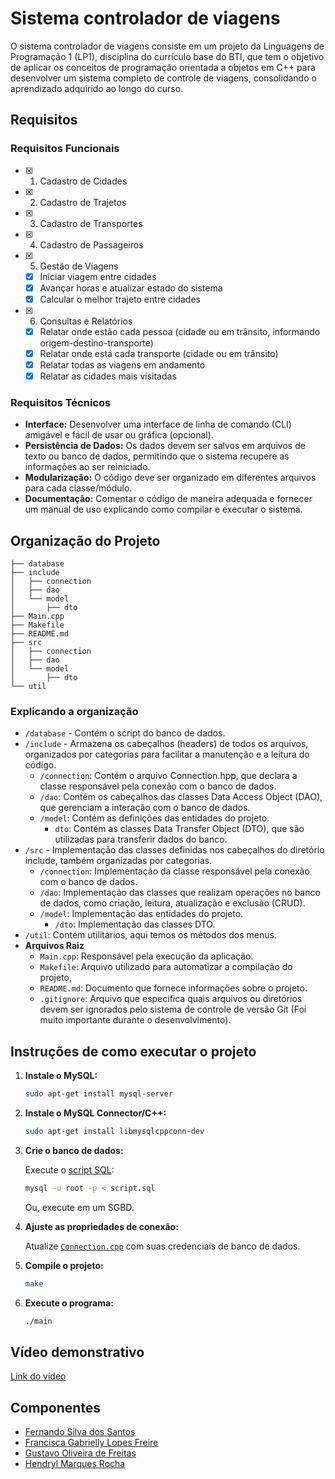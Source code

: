 # Sistema controlador de viagens

O sistema controlador de viagens consiste em um projeto da Linguagens de Programação 1 (LP1), disciplina do currículo base do BTI, que tem o objetivo de aplicar os conceitos de programação orientada a objetos em C++ para desenvolver um sistema completo de controle de viagens, consolidando o aprendizado adquirido ao longo do curso.

## Requisitos

### Requisitos Funcionais

- [x] 1. Cadastro de Cidades
- [x] 2. Cadastro de Trajetos
- [x] 3. Cadastro de Transportes
- [x] 4. Cadastro de Passageiros
- [x] 5. Gestão de Viagens
  - [x] Iniciar viagem entre cidades
  - [x] Avançar horas e atualizar estado do sistema
  - [x] Calcular o melhor trajeto entre cidades
- [x] 6. Consultas e Relatórios
  - [x] Relatar onde estão cada pessoa (cidade ou em trânsito, informando origem-destino-transporte)
  - [x] Relatar onde está cada transporte (cidade ou em trânsito)
  - [x] Relatar todas as viagens em andamento
  - [x] Relatar as cidades mais visitadas

### Requisitos Técnicos

- **Interface:** Desenvolver uma interface de linha de comando (CLI) amigável e fácil de usar ou gráfica (opcional).
- **Persistência de Dados:** Os dados devem ser salvos em arquivos de texto ou banco de dados, permitindo que o sistema recupere as informações ao ser reiniciado.
- **Modularização:** O código deve ser organizado em diferentes arquivos para cada classe/módulo.
- **Documentação:** Comentar o código de maneira adequada e fornecer um manual de uso explicando como compilar e executar o sistema.

## Organização do Projeto

```plantex
├── database
├── include
│   ├── connection
│   ├── dao
│   └── model
│       ├── dto
├── Main.cpp
├── Makefile
├── README.md
├── src
│   ├── connection
│   ├── dao
│   └── model
│       ├── dto
└── util
```

### Explicando a organização

- `/database` - Contém o script do banco de dados.
- `/include` - Armazena os cabeçalhos (headers) de todos os arquivos, organizados por categorias para facilitar a manutenção e a leitura do código.
  - `/connection`: Contém o arquivo Connection.hpp, que declara a classe responsável pela conexão com o banco de dados.
  - `/dao`: Contém os cabeçalhos das classes Data Access Object (DAO), que gerenciam a interação com o banco de dados.
  - `/model`: Contém as definições das entidades do projeto.
    - `dto`: Contém as classes Data Transfer Object (DTO), que são utilizadas para transferir dados do banco.
- `/src` - Implementação das classes definidas nos cabeçalhos do diretório include, também organizadas por categorias.
  - `/connection`: Implementação da classe responsável pela conexão com o banco de dados.
  - `/dao`: Implementação das classes que realizam operações no banco de dados, como criação, leitura, atualização e exclusão (CRUD).
  - `/model`: Implementação das entidades do projeto.
    - `/dto`: Implementação das classes DTO.
- `/util`: Contém utilitários, aqui temos os métodos dos menus.
- **Arquivos Raiz**
  - `Main.cpp`: Responsável pela execução da aplicação.
  - `Makefile`: Arquivo utilizado para automatizar a compilação do projeto,
  - `README.md`: Documento que fornece informações sobre o projeto.
  - `.gitignore`: Arquivo que especifica quais arquivos ou diretórios devem ser ignorados pelo sistema de controle de versão Git (Foi muito importante durante o desenvolvimento).

## Instruções de como executar o projeto

1. **Instale o MySQL:**

   ```bash
   sudo apt-get install mysql-server
   ```

2. **Instale o MySQL Connector/C++:**

   ```bash
   sudo apt-get install libmysqlcppconn-dev
   ```

3. **Crie o banco de dados:**

   Execute o [script SQL](database/script.sql):

   ```bash
   mysql -u root -p < script.sql
   ```

    Ou, execute em um SGBD.

4. **Ajuste as propriedades de conexão:**

   Atualize [`Connection.cpp`](src/connection/Connection.cpp) com suas credenciais de banco de dados.

5. **Compile o projeto:**

   ```bash
   make
   ```

6. **Execute o programa:**

   ```bash
   ./main
   ```

<!-- ## Explicação das funcionalidades

1. Cadastro de Cidades
2. Cadastro de Trajetos
3. Cadastro de Transportes
4. Cadastro de Passageiros
5. Gestão de Viagens
   5.1. Iniciar viagem entre cidades
   5.2. Avançar horas e atualizar estado do sistema
   5.3. Calcular o melhor trajeto entre cidades
6. Consultas e Relatórios
  6.1. Relatar onde estão cada pessoa (cidade ou em trânsito, informando origem-destino-transporte)
  6.2. Relatar onde está cada transporte (cidade ou em trânsito)
  6.3. Relatar todas as viagens em andamento
  6.4. Relatar as cidades mais visitadas -->

## Vídeo demonstrativo

[Link do vídeo](https://drive.google.com/file/d/1-nfC4t-mwd3mKqAovjwDivv5adTTGSxL/view?usp=sharing)

## Componentes

- [Fernando Silva dos Santos](https://github.com/nandosannn)
- [Francisca Gabrielly Lopes Freire](https://github.com/gabrielly-freire)
- [Gustavo Oliveira de Freitas](https://github.com/Gustaa13)
- [Hendryl Marques Rocha](https://github.com/Ndryl)
